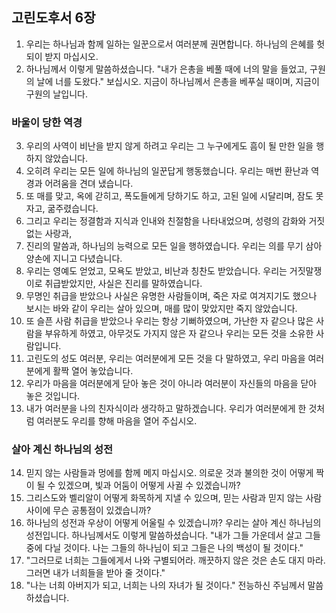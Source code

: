 ## 고린도후서 6장

1. 우리는 하나님과 함께 일하는 일꾼으로서 여러분께 권면합니다. 하나님의 은혜를 헛되이 받지 마십시오.
2. 하나님께서 이렇게 말씀하셨습니다. "내가 은총을 베풀 때에 너의 말을 들었고, 구원의 날에 너를 도왔다." 보십시오. 지금이 하나님께서 은총을 베푸실 때이며, 지금이 구원의 날입니다.
### 바울이 당한 역경
3. 우리의 사역이 비난을 받지 않게 하려고 우리는 그 누구에게도 흠이 될 만한 일을 행하지 않았습니다.
4. 오히려 우리는 모든 일에 하나님의 일꾼답게 행동했습니다. 우리는 매번 환난과 역경과 어려움을 견뎌 냈습니다.
5. 또 매를 맞고, 옥에 갇히고, 폭도들에게 당하기도 하고, 고된 일에 시달리며, 잠도 못 자고, 굶주렸습니다.
6. 그리고 우리는 정결함과 지식과 인내와 친절함을 나타내었으며, 성령의 감화와 거짓 없는 사랑과,
7. 진리의 말씀과, 하나님의 능력으로 모든 일을 행하였습니다. 우리는 의를 무기 삼아 양손에 지니고 다녔습니다.
8. 우리는 영예도 얻었고, 모욕도 받았고, 비난과 칭찬도 받았습니다. 우리는 거짓말쟁이로 취급받았지만, 사실은 진리를 말하였습니다.
9. 무명인 취급을 받았으나 사실은 유명한 사람들이며, 죽은 자로 여겨지기도 했으나 보시는 바와 같이 우리는 살아 있으며, 매를 많이 맞았지만 죽지 않았습니다.
10. 또 슬픈 사람 취급을 받았으나 우리는 항상 기뻐하였으며, 가난한 자 같으나 많은 사람을 부유하게 하였고, 아무것도 가지지 않은 자 같으나 우리는 모든 것을 소유한 사람입니다.
11. 고린도의 성도 여러분, 우리는 여러분에게 모든 것을 다 말하였고, 우리 마음을 여러분에게 활짝 열어 놓았습니다.
12. 우리가 마음을 여러분에게 닫아 놓은 것이 아니라 여러분이 자신들의 마음을 닫아 놓은 것입니다.
13. 내가 여러분을 나의 친자식이라 생각하고 말하겠습니다. 우리가 여러분에게 한 것처럼 여러분도 우리를 향해 마음을 열어 주십시오.
### 살아 계신 하나님의 성전
14. 믿지 않는 사람들과 멍에를 함께 메지 마십시오. 의로운 것과 불의한 것이 어떻게 짝이 될 수 있겠으며, 빛과 어둠이 어떻게 사귈 수 있겠습니까?
15. 그리스도와 벨리알이 어떻게 화목하게 지낼 수 있으며, 믿는 사람과 믿지 않는 사람 사이에 무슨 공통점이 있겠습니까?
16. 하나님의 성전과 우상이 어떻게 어울릴 수 있겠습니까? 우리는 살아 계신 하나님의 성전입니다. 하나님께서도 이렇게 말씀하셨습니다. "내가 그들 가운데서 살고 그들 중에 다닐 것이다. 나는 그들의 하나님이 되고 그들은 나의 백성이 될 것이다."
17. "그러므로 너희는 그들에게서 나와 구별되어라. 깨끗하지 않은 것은 손도 대지 마라. 그러면 내가 너희들을 받아 줄 것이다."
18. "나는 너희 아버지가 되고, 너희는 나의 자녀가 될 것이다." 전능하신 주님께서 말씀하셨습니다.